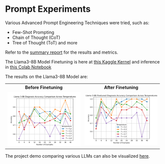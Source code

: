 # Prompt Experiments
Various Advanced Prompt Engineering Techniques were tried, such as:
- Few-Shot Prompting
- Chain of Thought (CoT)
- Tree of Thought (ToT) and more

Refer to the [summary report](Advanced_Prompt_Engineering_Summary.pdf) for the results and metrics.

The Llama3-8B Model Finetuning is here at [this Kaggle Kernel](https://www.kaggle.com/code/bharatr123/llama-finetune-bigdatasystems-project) and inference in [this Colab Notebook](https://colab.research.google.com/drive/1U5G9lXF2qre4LweDak-jQ6kvnSWIxOaq)

The results on the Llama3-8B Model are:

<table>
  <tr>
    <th>Before Finetuning</th>
    <th>After Finetuning</th>
  </tr>
  <tr>
    <td><img src="assets/final_results_oob.png" alt="Before finetuning" style="width: 600px;"></td>
    <td><img src="assets/final_results_finetuned.png" alt="After finetuning" style="width: 600px;"></td>
  </tr>
</table>



The project demo comparing various LLMs can also be visualized [here](https://huggingface.co/spaces/Asolanki97/LLM_Comparator).
